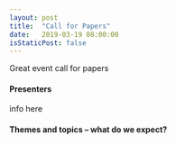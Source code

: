 ```yaml
---
layout: post
title:  "Call for Papers"
date:   2019-03-19 08:00:00
isStaticPost: false
---
```

Great event call for papers

#### Presenters 

info here<br/>

#### Themes and topics – what do we expect?


